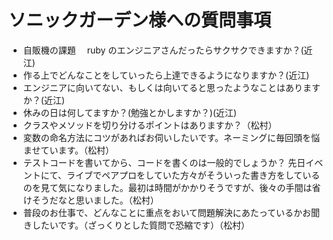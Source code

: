 # ソニックガーデン様への質問事項

- 自販機の課題　 ruby のエンジニアさんだったらサクサクできますか？(近江)
- 作る上でどんなことをしていったら上達できるようになりますか？(近江)
- エンジニアに向いてない、もしくは向いてると思ったようなことはありますか？(近江)
- 休みの日は何してますか？(勉強とかしますか？)(近江)
- クラスやメソッドを切り分けるポイントはありますか？（松村）
- 変数の命名方法にコツがあればお伺いしたいです。ネーミングに毎回頭を悩ませています。（松村）
- テストコードを書いてから、コードを書くのは一般的でしょうか？ 先日イベントにて、ライブでペアプロをしていた方々がそういった書き方をしているのを見て気になりました。最初は時間がかかりそうですが、後々の手間は省けそうだなと思いました。（松村）
- 普段のお仕事で、どんなことに重点をおいて問題解決にあたっているかお聞きしたいです。（ざっくりとした質問で恐縮です）（松村）
